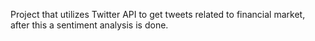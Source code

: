Project that utilizes Twitter API to get tweets related to financial market, after this a sentiment analysis is done.
